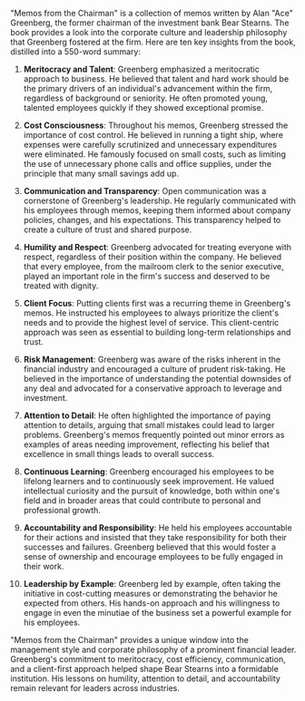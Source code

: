 "Memos from the Chairman" is a collection of memos written by Alan "Ace" Greenberg, the former chairman of the investment bank Bear Stearns. The book provides a look into the corporate culture and leadership philosophy that Greenberg fostered at the firm. Here are ten key insights from the book, distilled into a 550-word summary:

1. **Meritocracy and Talent**: Greenberg emphasized a meritocratic approach to business. He believed that talent and hard work should be the primary drivers of an individual's advancement within the firm, regardless of background or seniority. He often promoted young, talented employees quickly if they showed exceptional promise.

2. **Cost Consciousness**: Throughout his memos, Greenberg stressed the importance of cost control. He believed in running a tight ship, where expenses were carefully scrutinized and unnecessary expenditures were eliminated. He famously focused on small costs, such as limiting the use of unnecessary phone calls and office supplies, under the principle that many small savings add up.

3. **Communication and Transparency**: Open communication was a cornerstone of Greenberg's leadership. He regularly communicated with his employees through memos, keeping them informed about company policies, changes, and his expectations. This transparency helped to create a culture of trust and shared purpose.

4. **Humility and Respect**: Greenberg advocated for treating everyone with respect, regardless of their position within the company. He believed that every employee, from the mailroom clerk to the senior executive, played an important role in the firm's success and deserved to be treated with dignity.

5. **Client Focus**: Putting clients first was a recurring theme in Greenberg's memos. He instructed his employees to always prioritize the client's needs and to provide the highest level of service. This client-centric approach was seen as essential to building long-term relationships and trust.

6. **Risk Management**: Greenberg was aware of the risks inherent in the financial industry and encouraged a culture of prudent risk-taking. He believed in the importance of understanding the potential downsides of any deal and advocated for a conservative approach to leverage and investment.

7. **Attention to Detail**: He often highlighted the importance of paying attention to details, arguing that small mistakes could lead to larger problems. Greenberg's memos frequently pointed out minor errors as examples of areas needing improvement, reflecting his belief that excellence in small things leads to overall success.

8. **Continuous Learning**: Greenberg encouraged his employees to be lifelong learners and to continuously seek improvement. He valued intellectual curiosity and the pursuit of knowledge, both within one's field and in broader areas that could contribute to personal and professional growth.

9. **Accountability and Responsibility**: He held his employees accountable for their actions and insisted that they take responsibility for both their successes and failures. Greenberg believed that this would foster a sense of ownership and encourage employees to be fully engaged in their work.

10. **Leadership by Example**: Greenberg led by example, often taking the initiative in cost-cutting measures or demonstrating the behavior he expected from others. His hands-on approach and his willingness to engage in even the minutiae of the business set a powerful example for his employees.

"Memos from the Chairman" provides a unique window into the management style and corporate philosophy of a prominent financial leader. Greenberg's commitment to meritocracy, cost efficiency, communication, and a client-first approach helped shape Bear Stearns into a formidable institution. His lessons on humility, attention to detail, and accountability remain relevant for leaders across industries.